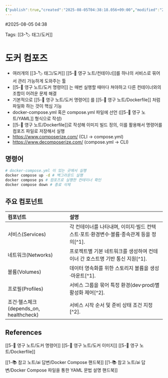 ```yaml
---
{"publish":true,"created":"2025-08-05T04:38:18.056+09:00","modified":"2025-08-06T21:03:23.236+09:00","cssclasses":""}
---
```


#2025-08-05 04:38

Tags: [[3-🏷️ 태그/도커]]

# 도커 컴포즈
- 여러개의 [[3-🏷️ 태그/도커]] [[5-💎 영구 노트/컨테이너]]를 하나의 서비스로 묶어서 관리 가능하게 도와주는 툴
- [[5-💎 영구 노트/도커 명령어]] 는 매번 실행할 때마다 쳐야하고 다른 컨테이너와의 조합이 어려운 문제 해결
- 기본적으로 [[5-💎 영구 노트/도커 명령어]] 를 [[5-💎 영구 노트/Dockerfile]] 처럼 파일화 하는 것이 핵심 기능
- docker-compose.yml 혹은 compose.yml 파일에 선언 ([[5-💎 영구 노트/YAML]] 형식으로 작성)
- [[5-💎 영구 노트/Dockerfile]]로 작성해 이미지 빌드 정의, 이를 활용해서 명령어를 컴포즈 파일로 저장해서 실행
- https://www.composerize.com/ (CLI ->  compose.yml)
- https://www.decomposerize.com/  (compose.yml ->  CLI)
## 명령어
```bash
# docker-compose.yml 이 있는 곳에서 실행
docker compose up -d # 백그라운드 실행
docker compose ps # 컴포즈로 실행한 컨테이너 확인
docker compose down # 종료 삭제
```
## 주요 컴포넌트
| 컴포넌트                             | 설명                                                   |
| :------------------------------- | :--------------------------------------------------- |
| 서비스(Services)                    | 각 컨테이너를 나타내며, 이미지·빌드 컨텍스트·포트·환경변수·볼륨·종속관계 등을 정의[^1]. |
| 네트워크(Networks)                   | 프로젝트별 기본 네트워크를 생성하여 컨테이너 간 호스트명 기반 통신 지원[^1].        |
| 볼륨(Volumes)                      | 데이터 영속화를 위한 스토리지 볼륨을 생성·마운트[^1].                     |
| 프로필(Profiles)                    | 서비스 그룹을 묶어 특정 환경(dev·prod)별 활성화 제어[^2].              |
| 조건·헬스체크(depends_on, healthcheck) | 서비스 시작 순서 및 준비 상태 조건 지정[^2].                         |

## References
[[5-💎 영구 노트/도커 명령어]]
[[5-💎 영구 노트/도커 이미지]]
[[5-💎 영구 노트/Dockerfile]]

[[1-📚 참고 노트/ai 답변/Docker Compose 핸드북]]
[[1-📚 참고 노트/ai 답변/Docker Compose 파일을 통한 YAML 문법 설명 핸드북]]